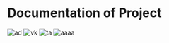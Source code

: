 # Documentation of Project
![ad](https://github.com/iamadil12/webApp/assets/127608896/82f43d3d-5063-4c89-b85f-739868fd31a2)
![vk](https://github.com/iamadil12/webApp/assets/127608896/72fd97e3-ff99-4236-a93c-f5d6f5382862)
![ta](https://github.com/iamadil12/webApp/assets/127608896/6162183b-2edc-4c98-9839-66f274bf4698)
![aaaa](https://github.com/iamadil12/webApp/assets/127608896/47dcbfbb-c2d7-4de0-b2d7-a33f16f581bf)
